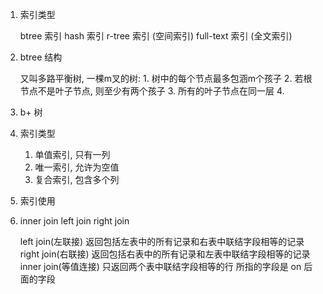 1. 索引类型

    btree 索引
    hash 索引
    r-tree 索引 (空间索引)
    full-text 索引 (全文索引)

2. btree 结构

    又叫多路平衡树, 一棵m叉的树:
        1. 树中的每个节点最多包涵m个孩子
        2. 若根节点不是叶子节点, 则至少有两个孩子
        3. 所有的叶子节点在同一层
        4. 

3. b+ 树

4. 索引类型

    1. 单值索引, 只有一列
    2. 唯一索引, 允许为空值
    3. 复合索引, 包含多个列

5. 索引使用

6. inner join left join right join

   left join(左联接) 返回包括左表中的所有记录和右表中联结字段相等的记录
   right join(右联接) 返回包括右表中的所有记录和左表中联结字段相等的记录
   inner join(等值连接) 只返回两个表中联结字段相等的行
    所指的字段是 on 后面的字段
    
    

